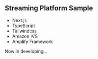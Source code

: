 ## Streaming Platform Sample

- Next.js
- TypeScript
- Tailwindcss
- Amazon IVS
- Amplify Framework

Now in developing...
